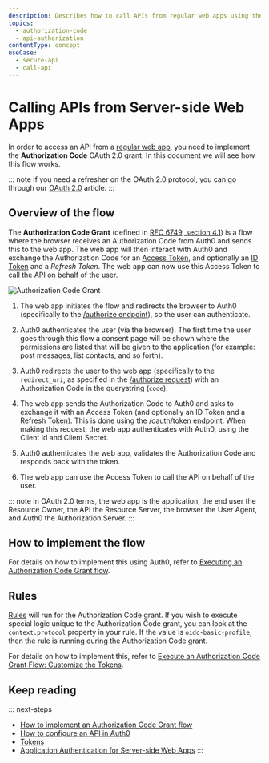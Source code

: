 ```yaml
---
description: Describes how to call APIs from regular web apps using the Authentication Code Grant.
topics:
  - authorization-code
  - api-authorization
contentType: concept
useCase:
  - secure-api
  - call-api
---
```

# Calling APIs from Server-side Web Apps

In order to access an API from a [regular web app](/quickstart/webapp), you need to implement the **Authorization Code** OAuth 2.0 grant. In this document we will see how this flow works.

::: note
If you need a refresher on the OAuth 2.0 protocol, you can go through our [OAuth 2.0](/protocols/oauth2) article.
:::

## Overview of the flow

The **Authorization Code Grant** (defined in [RFC 6749, section 4.1](https://tools.ietf.org/html/rfc6749#section-4.1)) is a flow where the browser receives an Authorization Code from Auth0 and sends this to the web app. The web app will then interact with Auth0 and exchange the Authorization Code for an [Access Token](/tokens/access-tokens), and optionally an [ID Token](/tokens/id-tokens) and a <dfn data-key="refresh-token">Refresh Token</dfn>. The web app can now use this Access Token to call the API on behalf of the user.

![Authorization Code Grant](/media/articles/api-auth/authorization-code-grant.png)

1. The web app initiates the flow and redirects the browser to Auth0 (specifically to the [/authorize endpoint](/api/authentication#authorization-code-grant)), so the user can authenticate.

1. Auth0 authenticates the user (via the browser). The first time the user goes through this flow a consent page will be shown where the permissions are listed that will be given to the application (for example: post messages, list contacts, and so forth).

1. Auth0 redirects the user to the web app (specifically to the `redirect_uri`, as specified in the [/authorize request](/api/authentication#authorization-code-grant)) with an Authorization Code in the querystring (`code`).

1. The web app sends the Authorization Code to Auth0 and asks to exchange it with an Access Token (and optionally an ID Token and a Refresh Token). This is done using the [/oauth/token endpoint](/api/authentication?http#authorization-code). When making this request, the web app authenticates with Auth0, using the Client Id and Client Secret.

1. Auth0 authenticates the web app, validates the Authorization Code and responds back with the token.

1. The web app can use the Access Token to call the API on behalf of the user.

::: note
In OAuth 2.0 terms, the web app is the application, the end user the Resource Owner, the API the Resource Server, the browser the User Agent, and Auth0 the Authorization Server.
:::


## How to implement the flow

For details on how to implement this using Auth0, refer to [Executing an Authorization Code Grant flow](/api-auth/tutorials/authorization-code-grant).

## Rules

[Rules](/rules) will run for the Authorization Code grant. If you wish to execute special logic unique to the Authorization Code grant, you can look at the `context.protocol` property in your rule. If the value is `oidc-basic-profile`, then the rule is running during the Authorization Code grant.

For details on how to implement this, refer to [Execute an Authorization Code Grant Flow: Customize the Tokens](/api-auth/tutorials/authorization-code-grant#optional-customize-the-tokens).

## Keep reading

::: next-steps
- [How to implement an Authorization Code Grant flow](/api-auth/tutorials/authorization-code-grant)
- [How to configure an API in Auth0](/apis)
- [Tokens](/tokens)
- [Application Authentication for Server-side Web Apps](/application-auth/server-side-web)
:::
